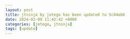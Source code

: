 ```yaml
---
layout: post
title: jtninja by jotego has been updated to 5c84ab6
date: 2024-02-09 11:42:42 +0000
categories: [jotego, jtninja]
tags: [update]
---
```



